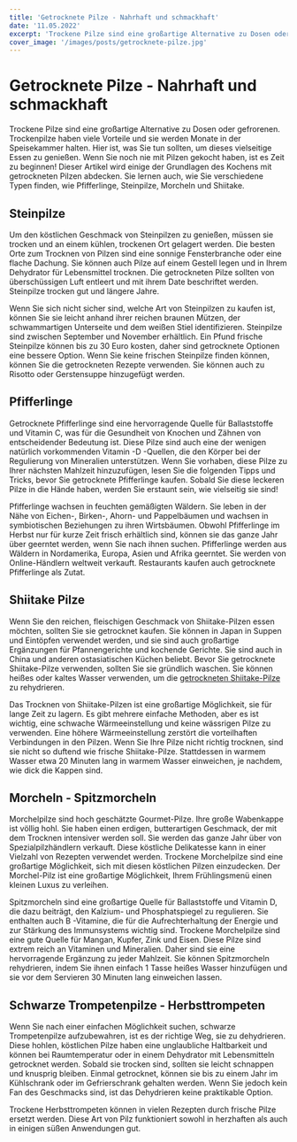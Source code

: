 ```yaml
---
title: 'Getrocknete Pilze - Nahrhaft und schmackhaft'
date: '11.05.2022'
excerpt: 'Trockene Pilze sind eine großartige Alternative zu Dosen oder gefrorenen. Trockenpilze haben viele Vorteile und sie werden Monate in der Speisekammer halten.'
cover_image: '/images/posts/getrocknete-pilze.jpg'
---
```


# Getrocknete Pilze - Nahrhaft und schmackhaft
Trockene Pilze sind eine großartige Alternative zu Dosen oder gefrorenen. Trockenpilze haben viele Vorteile und sie werden Monate in der Speisekammer halten. Hier ist, was Sie tun sollten, um dieses vielseitige Essen zu genießen. Wenn Sie noch nie mit Pilzen gekocht haben, ist es Zeit zu beginnen! Dieser Artikel wird einige der Grundlagen des Kochens mit getrockneten Pilzen abdecken. Sie lernen auch, wie Sie verschiedene Typen finden, wie Pfifferlinge, Steinpilze, Morcheln und Shiitake.

## Steinpilze
Um den köstlichen Geschmack von Steinpilzen zu genießen, müssen sie trocken und an einem kühlen, trockenen Ort gelagert werden. Die besten Orte zum Trocknen von Pilzen sind eine sonnige Fensterbranche oder eine flache Dachung. Sie können auch Pilze auf einem Gestell legen und in Ihrem Dehydrator für Lebensmittel trocknen. Die getrockneten Pilze sollten von überschüssigen Luft entleert und mit ihrem Date beschriftet werden. Steinpilze trocken gut und längere Jahre.

Wenn Sie sich nicht sicher sind, welche Art von Steinpilzen zu kaufen ist, können Sie sie leicht anhand ihrer reichen braunen Mützen, der schwammartigen Unterseite und dem weißen Stiel identifizieren. Steinpilze sind zwischen September und November erhältlich. Ein Pfund frische Steinpilze können bis zu 30 Euro kosten, daher sind getrocknete Optionen eine bessere Option. Wenn Sie keine frischen Steinpilze finden können, können Sie die getrockneten Rezepte verwenden. Sie können auch zu Risotto oder Gerstensuppe hinzugefügt werden.

## Pfifferlinge
Getrocknete Pfifferlinge sind eine hervorragende Quelle für Ballaststoffe und Vitamin C, was für die Gesundheit von Knochen und Zähnen von entscheidender Bedeutung ist. Diese Pilze sind auch eine der wenigen natürlich vorkommenden Vitamin -D -Quellen, die den Körper bei der Regulierung von Mineralien unterstützen. Wenn Sie vorhaben, diese Pilze zu Ihrer nächsten Mahlzeit hinzuzufügen, lesen Sie die folgenden Tipps und Tricks, bevor Sie getrocknete Pfifferlinge kaufen. Sobald Sie diese leckeren Pilze in die Hände haben, werden Sie erstaunt sein, wie vielseitig sie sind!

Pfifferlinge wachsen in feuchten gemäßigten Wäldern. Sie leben in der Nähe von Eichen-, Birken-, Ahorn- und Pappelbäumen und wachsen in symbiotischen Beziehungen zu ihren Wirtsbäumen. Obwohl Pfifferlinge im Herbst nur für kurze Zeit frisch erhältlich sind, können sie das ganze Jahr über geerntet werden, wenn Sie nach ihnen suchen. Pfifferlinge werden aus Wäldern in Nordamerika, Europa, Asien und Afrika geerntet. Sie werden von Online-Händlern weltweit verkauft. Restaurants kaufen auch getrocknete Pfifferlinge als Zutat.

## Shiitake Pilze
Wenn Sie den reichen, fleischigen Geschmack von Shiitake-Pilzen essen möchten, sollten Sie sie getrocknet kaufen. Sie können in Japan in Suppen und Eintöpfen verwendet werden, und sie sind auch großartige Ergänzungen für Pfannengerichte und kochende Gerichte. Sie sind auch in China und anderen ostasiatischen Küchen beliebt. Bevor Sie getrocknete Shiitake-Pilze verwenden, sollten Sie sie gründlich waschen. Sie können heißes oder kaltes Wasser verwenden, um die [getrockneten Shiitake-Pilze](https://www.vitalpilze-naturheilkraft.de/trockenpilze/shiitake/) zu rehydrieren.

Das Trocknen von Shiitake-Pilzen ist eine großartige Möglichkeit, sie für lange Zeit zu lagern. Es gibt mehrere einfache Methoden, aber es ist wichtig, eine schwache Wärmeeinstellung und keine wässrigen Pilze zu verwenden. Eine höhere Wärmeeinstellung zerstört die vorteilhaften Verbindungen in den Pilzen. Wenn Sie Ihre Pilze nicht richtig trocknen, sind sie nicht so duftend wie frische Shiitake-Pilze. Stattdessen in warmem Wasser etwa 20 Minuten lang in warmem Wasser einweichen, je nachdem, wie dick die Kappen sind.

## Morcheln - Spitzmorcheln
Morchelpilze sind hoch geschätzte Gourmet-Pilze. Ihre große Wabenkappe ist völlig hohl. Sie haben einen erdigen, butterartigen Geschmack, der mit dem Trocknen intensiver werden soll. Sie werden das ganze Jahr über von Spezialpilzhändlern verkauft. Diese köstliche Delikatesse kann in einer Vielzahl von Rezepten verwendet werden. Trockene Morchelpilze sind eine großartige Möglichkeit, sich mit diesen köstlichen Pilzen einzudecken. Der Morchel-Pilz ist eine großartige Möglichkeit, Ihrem Frühlingsmenü einen kleinen Luxus zu verleihen.

Spitzmorcheln sind eine großartige Quelle für Ballaststoffe und Vitamin D, die dazu beiträgt, den Kalzium- und Phosphatspiegel zu regulieren. Sie enthalten auch B -Vitamine, die für die Aufrechterhaltung der Energie und zur Stärkung des Immunsystems wichtig sind. Trockene Morchelpilze sind eine gute Quelle für Mangan, Kupfer, Zink und Eisen. Diese Pilze sind extrem reich an Vitaminen und Mineralien. Daher sind sie eine hervorragende Ergänzung zu jeder Mahlzeit. Sie können Spitzmorcheln rehydrieren, indem Sie ihnen einfach 1 Tasse heißes Wasser hinzufügen und sie vor dem Servieren 30 Minuten lang einweichen lassen.

## Schwarze Trompetenpilze - Herbsttrompeten
Wenn Sie nach einer einfachen Möglichkeit suchen, schwarze Trompetenpilze aufzubewahren, ist es der richtige Weg, sie zu dehydrieren. Diese hohlen, köstlichen Pilze haben eine unglaubliche Haltbarkeit und können bei Raumtemperatur oder in einem Dehydrator mit Lebensmitteln getrocknet werden. Sobald sie trocken sind, sollten sie leicht schnappen und knusprig bleiben. Einmal getrocknet, können sie bis zu einem Jahr im Kühlschrank oder im Gefrierschrank gehalten werden. Wenn Sie jedoch kein Fan des Geschmacks sind, ist das Dehydrieren keine praktikable Option.

Trockene Herbsttrompeten können in vielen Rezepten durch frische Pilze ersetzt werden. Diese Art von Pilz funktioniert sowohl in herzhaften als auch in einigen süßen Anwendungen gut.
